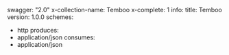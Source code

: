 swagger: "2.0"
x-collection-name: Temboo
x-complete: 1
info:
  title: Temboo
  version: 1.0.0
schemes:
- http
produces:
- application/json
consumes:
- application/json